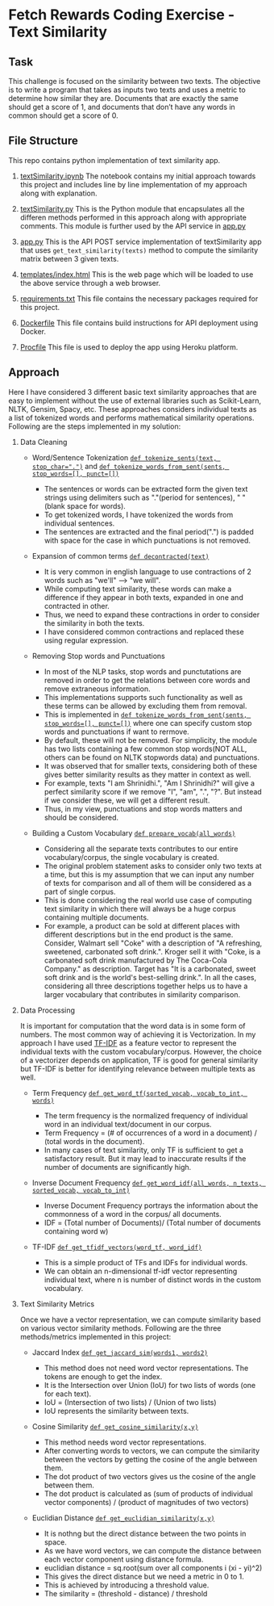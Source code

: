 # Fetch Rewards Coding Exercise - Text Similarity

## Task

This challenge is focused on the similarity between two texts. The objective is to write a program that takes as inputs two texts and uses a metric to determine how similar they are. Documents that are exactly the same should get a score of 1, and documents that don’t have any words in common should get a score of 0.

## File Structure
This repo contains python implementation of text similarity app. 

1. [textSimilarity.ipynb](https://github.com/shriadke/Text-Similarity/blob/main/textSimilarity.ipynb)
	The notebook  contains my initial approach towards this project and includes line by line implementation of my approach along with explanation.
	
2. [textSimilarity.py](https://github.com/shriadke/Text-Similarity/blob/main/textSimilarity.py)
	This is the Python module that encapsulates all the differen methods performed in this approach along with appropriate comments. This module is further used by the API service in [app.py](https://github.com/shriadke/Text-Similarity/blob/main/app.py)

3. [app.py](https://github.com/shriadke/Text-Similarity/blob/main/app.py)
	This is the API POST service implementation of textSimilarity app that uses `get_text_similarity(texts)` method to compute the similarity matrix between 3 given texts.

4. [templates/index.html](https://github.com/shriadke/Text-Similarity/blob/main/templates/index.html)
	This is the web page which will be loaded to use the above service through a web browser.
	
5. [requirements.txt](https://github.com/shriadke/Text-Similarity/blob/main/requirements.txt)
	This file contains the necessary packages required for this project.

6. [Dockerfile](https://github.com/shriadke/Text-Similarity/blob/main/Dockerfile)
	This file contains build instructions for API deployment using Docker.
	
7. [Procfile](https://github.com/shriadke/Text-Similarity/blob/main/Procfile)
	This file is used to deploy the app using Heroku platform.

## Approach

Here I have considered 3 different basic text similarity approaches that are easy to implement without the use of external libraries such as Scikit-Learn, NLTK, Gensim, Spacy, etc. These approaches considers individual texts as a list of tokenized words and performs mathematical similarity operations. Following are the steps implemented in my solution:

1. Data Cleaning
	- Word/Sentence Tokenization [`def tokenize_sents(text, stop_char=".")`](https://github.com/shriadke/Text-Similarity/blob/76d0d496f4ed0fa8f12ce75a7a4f776f6ca40091/textSimilarity.py#L47) and [`def tokenize_words_from_sent(sents, stop_words=[], punct=[])`](https://github.com/shriadke/Text-Similarity/blob/76d0d496f4ed0fa8f12ce75a7a4f776f6ca40091/textSimilarity.py#L50)
		* The sentences or words can be extracted form the given text strings using delimiters such as "."(period for sentences), " "(blank space for words).
		* To get tokenized words, I have tokenized the words from individual sentences.
		* The sentences are extracted and the final period(".") is padded with space for the case in which punctuations is not removed.
		
	- Expansion of common terms [`def decontracted(text)`](https://github.com/shriadke/Text-Similarity/blob/76d0d496f4ed0fa8f12ce75a7a4f776f6ca40091/textSimilarity.py#L54)
		* It is very common in english language to use contractions of 2 words such as "we'll" --> "we will".
		* While computing text similarity, these words can make a difference if they appear in both texts, expanded in one and contracted in other.
		* Thus, we need to expand these contractions in order to consider the similarity in both the texts.
		* I have considered common contractions and replaced these using regular expression.
		
	- Removing Stop words and Punctuations
		* In most of the NLP tasks, stop words and punctutations are removed in order to get the relations between core words and remove extraneous information.
		* This implementations supports such functionality as well as these terms can be allowed by excluding them from removal.
		* This is implemented in [`def tokenize_words_from_sent(sents, stop_words=[], punct=[])`](https://github.com/shriadke/Text-Similarity/blob/76d0d496f4ed0fa8f12ce75a7a4f776f6ca40091/textSimilarity.py#L50) where one can specify custom stop words and punctuations if want to rermove.
		* By default, these will not be removed. For simplicity, the module has two lists containing a few common stop words(NOT ALL, others can be found on NLTK stopwords data) and punctuations.
		* It was observed that for smaller texts, considering both of these gives better similarity results as they matter in context as well.
		* For example, texts "I am Shrinidhi.", "Am I Shrinidhi?" will give a perfect similarity score if we remove "I", "am", ".", "?". But instead if we consider these, we will get a different result.
		* Thus, in my view, punctuations and stop words matters and should be considered.
		
	- Building a Custom Vocabulary [`def prepare_vocab(all_words)`](https://github.com/shriadke/Text-Similarity/blob/76d0d496f4ed0fa8f12ce75a7a4f776f6ca40091/textSimilarity.py#L70)
		* Considering all the separate texts contributes to our entire vocabulary/corpus, the single vocabulary is created.
		* The original problem statement asks to consider only two texts at a time, but this is my assumption that we can input any number of texts for comparison and all of them will be considered as a part of single corpus.
		* This is done considering the real world use case of computing text similarity in which there will always be a huge corpus containing multiple documents.
		* For example, a product can be sold at different places with different descriptions but in the end product is the same. Consider, Walmart sell "Coke" with a description of "A refreshing, sweetened, carbonated soft drink.". Kroger sell it with "Coke, is a carbonated soft drink manufactured by The Coca-Cola Company." as description. Target has "It is a carbonated, sweet soft drink and is the world's best-selling drink.". In all the cases, considering all three descriptions together helps us to have a larger vocabulary that contributes in similarity comparison.
		
2. Data Processing

	It is important for computation that the word data is in some form of numbers. The most common way of achieving it is Vectorization. In my approach I have used [TF-IDF](https://en.wikipedia.org/wiki/Tf%E2%80%93idf) as a feature vector to represent the individual texts with the custom vocabulary/corpus. However, the choice of a vectorizer depends on application, TF is good for general similarity but TF-IDF is better for identifying relevance between multiple texts as well.
	
	- Term Frequency [`def get_word_tf(sorted_vocab, vocab_to_int, words)`](https://github.com/shriadke/Text-Similarity/blob/76d0d496f4ed0fa8f12ce75a7a4f776f6ca40091/textSimilarity.py#L79)
		* The term frequency is the normalized frequency of individual word in an individual text/document in our corpus.
		* Term Frequency = (# of occurrences of a word in a document) / (total words in the document).
		* In many cases of text similarity, only TF is sufficient to get a satisfactory result. But it may lead to inaccurate results if the number of documents are significantly high.
		
	- Inverse Document Frequency [`def get_word_idf(all_words, n_texts, sorted_vocab, vocab_to_int)`](https://github.com/shriadke/Text-Similarity/blob/76d0d496f4ed0fa8f12ce75a7a4f776f6ca40091/textSimilarity.py#L88)
		* Inverse Document Frequency portrays the information about the commonness of a word in the corpus/ all documents.
		* IDF = (Total number of Documents)/ (Total number of documents containing word w)
	
	- TF-IDF [`def get_tfidf_vectors(word_tf, word_idf)`](https://github.com/shriadke/Text-Similarity/blob/76d0d496f4ed0fa8f12ce75a7a4f776f6ca40091/textSimilarity.py#L100)
		* This is a simple product of TFs and IDFs for individual words.
		* We can obtain an n-dimensional tf-idf vector representing individual text, where n is number of distinct words in the custom vocabulary.

3. Text Similarity Metrics

	Once we have a vector representation, we can compute similarity based on various vector similarity methods. Following are the three methods/metrics implemented in this project:
	
	- Jaccard Index [`def get_jaccard_sim(words1, words2)`](https://github.com/shriadke/Text-Similarity/blob/76d0d496f4ed0fa8f12ce75a7a4f776f6ca40091/textSimilarity.py#L108)
		* This method does not need word vector representations. The tokens are enough to get the index.
		* It is the Intersection over Union (IoU) for two lists of words (one for each text).
		* IoU = (Intersection of two lists) / (Union of two lists)
		* IoU represents the similarity between texts.
		
	- Cosine Similarity [`def get_cosine_similarity(x,y)`](https://github.com/shriadke/Text-Similarity/blob/76d0d496f4ed0fa8f12ce75a7a4f776f6ca40091/textSimilarity.py#L118)
		* This method needs word vector representations.
		* After converting words to vectors, we can compute the similarity between the vectors by getting the cosine of the angle between them.
		* The dot product of two vectors gives us the cosine of the angle between them.
		* The dot product is calculated as (sum of products of individual vector components) / (product of magnitudes of two vectors)
		
	- Euclidian Distance [`def get_euclidian_similarity(x,y)`](https://github.com/shriadke/Text-Similarity/blob/76d0d496f4ed0fa8f12ce75a7a4f776f6ca40091/textSimilarity.py#L124)
		* It is nothng but the direct distance between the two points in space.
		* As we have word vectors, we can compute the distance between each vector component using distance formula.
		* euclidian distance = sq.root(sum over all components i (xi - yi)^2)
		* This gives the direct distance but we need a metric in 0 to 1.
		* This is achieved by introducing a threshold value.
		* The similarity = (threshold - distance) / threshold
